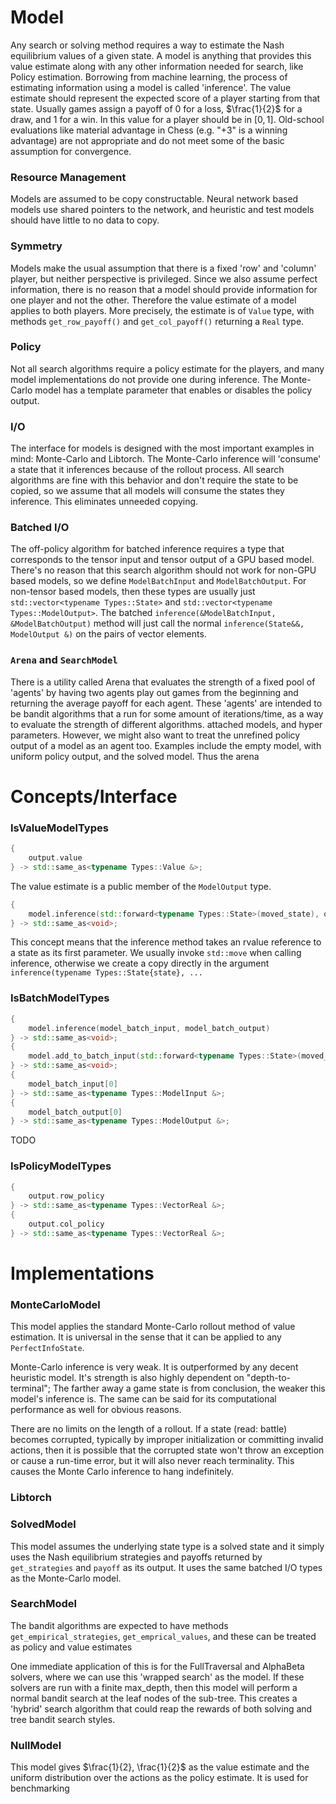 
# Model
Any search or solving method requires a way to estimate the Nash equilibrium values of a given state. A model is anything that provides this value estimate along with any other information needed for search, like Policy estimation.
Borrowing from machine learning, the process of estimating information using a model is called 'inference'.
The value estimate should represent the expected score of a player starting from that state. Usually games assign a payoff of $0$ for a loss, $\frac{1}{2}$ for a draw, and $1$ for a win. In this value for a player should be in $[0, 1]$. Old-school evaluations like material advantage in Chess (e.g. "+3" is a winning advantage) are not appropriate and do not meet some of the basic assumption for convergence.

### Resource Management
Models are assumed to be copy constructable. Neural network based models use shared pointers to the network, and heuristic and test models should have little to no data to copy.

### Symmetry
Models make the usual assumption that there is a fixed 'row' and 'column' player, but neither perspective is privileged. Since we also assume perfect information, there is no reason that a model should provide information for one player and not the other.
Therefore the value estimate of a model applies to both players. More precisely, the estimate is of `Value` type, with methods `get_row_payoff()` and `get_col_payoff()` returning a `Real` type.
### Policy
Not all search algorithms require a policy estimate for the players, and many model implementations do not provide one during inference. The Monte-Carlo model has a template parameter that enables or disables the policy output.

### I/O
The interface for models is designed with the most important examples in mind: Monte-Carlo and Libtorch. The Monte-Carlo inference will 'consume' a state that it inferences because of the rollout process. All search algorithms are fine with this behavior and don't require the state to be copied, so we assume that all models will consume the states they inference. This eliminates unneeded copying.

### Batched I/O
The off-policy algorithm for batched inference requires a type that corresponds to the tensor input and tensor output of a GPU based model. There's no reason that this search algorithm should not work for non-GPU based models, so we define `ModelBatchInput` and `ModelBatchOutput`.
For non-tensor based models, then these types are usually just `std::vector<typename Types::State>` and `std::vector<typename Types::ModelOutput>`. The batched `inference(&ModelBatchInput, &ModelBatchOutput)` method will just call the normal `inference(State&&, ModelOutput &)` on the pairs of vector elements. 

### `Arena` and `SearchModel`
There is a utility called Arena that evaluates the strength of a fixed pool of 'agents' by having two agents play out games from the beginning and returning the average payoff for each agent.
These 'agents' are intended to be bandit algorithms that a run for some amount of iterations/time, as a way to evaluate the strength of different algorithms. attached models, and hyper parameters.
However, we might also want to treat the unrefined policy output of a model as an agent too. Examples include the empty model, with uniform policy output, and the solved model.
Thus the arena 

# Concepts/Interface

### IsValueModelTypes
```cpp
{
    output.value
} -> std::same_as<typename Types::Value &>;
```
The value estimate is a public member of the `ModelOutput` type.
```cpp
{
    model.inference(std::forward<typename Types::State>(moved_state), output)
} -> std::same_as<void>;
```
This concept means that the inference method takes an rvalue reference to a state as its first parameter. We usually invoke `std::move` when calling inference, otherwise we create a copy directly in the argument `inference(typename Types::State{state}, ...`
### IsBatchModelTypes
```cpp
{
    model.inference(model_batch_input, model_batch_output)
} -> std::same_as<void>;
{
    model.add_to_batch_input(std::forward<typename Types::State>(moved_state), model_batch_input)
} -> std::same_as<void>;
{
    model_batch_input[0]
} -> std::same_as<typename Types::ModelInput &>;
{
    model_batch_output[0]
} -> std::same_as<typename Types::ModelOutput &>;
```
TODO

### IsPolicyModelTypes
```cpp
{
    output.row_policy
} -> std::same_as<typename Types::VectorReal &>;
{
    output.col_policy
} -> std::same_as<typename Types::VectorReal &>;
```

# Implementations

### MonteCarloModel

This model applies the standard Monte-Carlo rollout method of value estimation. It is universal in the sense that it can be applied to any `PerfectInfoState`.

Monte-Carlo inference is very weak. It is outperformed by any decent heuristic model. It's strength is also highly dependent on "depth-to-terminal"; The farther away a game state is from conclusion, the weaker this model's inference is. The same can be said for its computational performance as well for obvious reasons.

There are no limits on the length of a rollout. If a state (read: battle) becomes corrupted, typically by improper initialization or committing invalid actions, then it is possible that the corrupted state won't throw an exception or cause a run-time error, but it will also never reach terminality. This causes the Monte Carlo inference to hang indefinitely.

### Libtorch

### SolvedModel
This model assumes the underlying state type is a solved state and it simply uses the Nash equilibrium strategies and payoffs returned by `get_strategies` and `payoff` as its output. It uses the same batched I/O types as the Monte-Carlo model.

### SearchModel
The bandit algorithms are expected to have methods `get_empirical_strategies`, `get_emprical_values`, and these can be treated as policy and value estimates

One immediate application of this is for the FullTraversal and AlphaBeta solvers, where we can use this 'wrapped search' as the model. If these solvers are run with a finite max_depth, then this model will perform a normal bandit search at the leaf nodes of the sub-tree. 
This creates a 'hybrid' search algorithm that could reap the rewards of both solving and tree bandit search styles. 

### NullModel
This model gives $\frac{1}{2}, \frac{1}{2}$ as the value estimate and the uniform distribution over the actions as the policy estimate. It is used for benchmarking   
